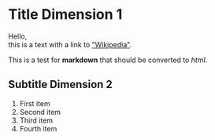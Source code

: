﻿# Title Dimension 1

Hello, \
this is a text with a link to ["Wikipedia"](https://en.wikipedia.org/).

This is a test for **markdown** that should be converted to *html*.

## Subtitle Dimension 2

1. First item
2. Second item
3. Third item
4. Fourth item
